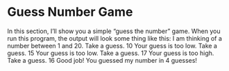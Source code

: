 # Guess Number Game
In this section, I’ll show you a simple “guess the 
number” game. When you run this program, the output will look some
thing like this:
 I am thinking of a number between 1 and 20.
 Take a guess.
 10
 Your guess is too low.
 Take a guess.
 15
 Your guess is too low.
 Take a guess.
 17
 Your guess is too high.
 Take a guess.
 16
 Good job! You guessed my number in 4 guesses!
 
